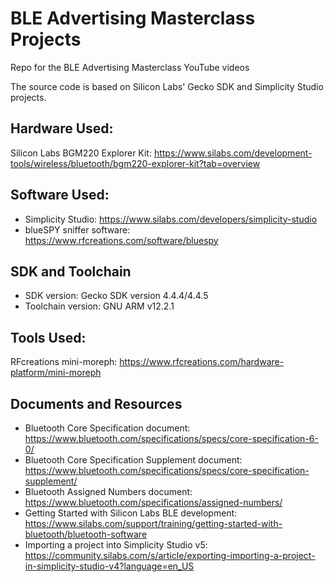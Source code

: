 # BLE Advertising Masterclass Projects
Repo for the BLE Advertising Masterclass YouTube videos

The source code is based on Silicon Labs' Gecko SDK and Simplicity Studio projects.

## Hardware Used:
Silicon Labs BGM220 Explorer Kit: https://www.silabs.com/development-tools/wireless/bluetooth/bgm220-explorer-kit?tab=overview

## Software Used:
- Simplicity Studio: https://www.silabs.com/developers/simplicity-studio
- blueSPY sniffer software: https://www.rfcreations.com/software/bluespy

## SDK and Toolchain
- SDK version: Gecko SDK version 4.4.4/4.4.5
- Toolchain version: GNU ARM v12.2.1

## Tools Used:
RFcreations mini-moreph: https://www.rfcreations.com/hardware-platform/mini-moreph

## Documents and Resources
- Bluetooth Core Specification document: https://www.bluetooth.com/specifications/specs/core-specification-6-0/
- Bluetooth Core Specification Supplement document: https://www.bluetooth.com/specifications/specs/core-specification-supplement/
- Bluetooth Assigned Numbers document: https://www.bluetooth.com/specifications/assigned-numbers/
- Getting Started with Silicon Labs BLE development: https://www.silabs.com/support/training/getting-started-with-bluetooth/bluetooth-software
- Importing a project into Simplicity Studio v5: https://community.silabs.com/s/article/exporting-importing-a-project-in-simplicity-studio-v4?language=en_US
